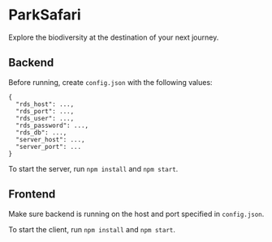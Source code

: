 # ParkSafari
Explore the biodiversity at the destination of your next journey.

## Backend
Before running, create `config.json` with the following values:
```
{
  "rds_host": ...,
  "rds_port": ...,
  "rds_user": ...,
  "rds_password": ...,
  "rds_db": ...,
  "server_host": ...,
  "server_port": ...
}
```

To start the server, run `npm install` and `npm start`.

## Frontend
Make sure backend is running on the host and port specified in `config.json`.

To start the client, run `npm install` and `npm start`.